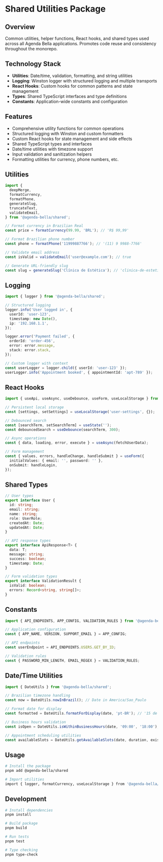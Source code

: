 # Shared Utilities Package

## Overview

Common utilities, helper functions, React hooks, and shared types used across all Agenda Bella applications. Promotes code reuse and consistency throughout the monorepo.

## Technology Stack

- **Utilities**: Date/time, validation, formatting, and string utilities
- **Logging**: Winston logger with structured logging and multiple transports
- **React Hooks**: Custom hooks for common patterns and state management
- **Types**: Shared TypeScript interfaces and type definitions
- **Constants**: Application-wide constants and configuration

## Features

- Comprehensive utility functions for common operations
- Structured logging with Winston and custom formatters
- Custom React hooks for state management and side effects
- Shared TypeScript types and interfaces
- Date/time utilities with timezone support
- Input validation and sanitization helpers
- Formatting utilities for currency, phone numbers, etc.

## Utilities

```typescript
import {
  deepMerge,
  formatCurrency,
  formatPhone,
  generateSlug,
  truncateText,
  validateEmail,
} from '@agenda-bella/shared';

// Format currency in Brazilian Real
const price = formatCurrency(99.99, 'BRL'); // 'R$ 99,99'

// Format Brazilian phone number
const phone = formatPhone('11999887766'); // '(11) 9 9988-7766'

// Validate email address
const isValid = validateEmail('user@example.com'); // true

// Generate URL-friendly slug
const slug = generateSlug('Clínica de Estética'); // 'clinica-de-estetica'
```

## Logging

```typescript
import { logger } from '@agenda-bella/shared';

// Structured logging
logger.info('User logged in', {
  userId: 'user-123',
  timestamp: new Date(),
  ip: '192.168.1.1',
});

logger.error('Payment failed', {
  orderId: 'order-456',
  error: error.message,
  stack: error.stack,
});

// Custom logger with context
const userLogger = logger.child({ userId: 'user-123' });
userLogger.info('Appointment booked', { appointmentId: 'apt-789' });
```

## React Hooks

```typescript
import { useApi, useAsync, useDebounce, useForm, useLocalStorage } from '@agenda-bella/shared';

// Persistent local storage
const [settings, setSettings] = useLocalStorage('user-settings', {});

// Debounced search
const [searchTerm, setSearchTerm] = useState('');
const debouncedSearch = useDebounce(searchTerm, 300);

// Async operations
const { data, loading, error, execute } = useAsync(fetchUserData);

// Form management
const { values, errors, handleChange, handleSubmit } = useForm({
  initialValues: { email: '', password: '' },
  onSubmit: handleLogin,
});
```

## Shared Types

```typescript
// User types
export interface User {
  id: string;
  email: string;
  name: string;
  role: UserRole;
  createdAt: Date;
  updatedAt: Date;
}

// API response types
export interface ApiResponse<T> {
  data: T;
  message: string;
  success: boolean;
  timestamp: Date;
}

// Form validation types
export interface ValidationResult {
  isValid: boolean;
  errors: Record<string, string[]>;
}
```

## Constants

```typescript
import { API_ENDPOINTS, APP_CONFIG, VALIDATION_RULES } from '@agenda-bella/shared';

// Application configuration
const { APP_NAME, VERSION, SUPPORT_EMAIL } = APP_CONFIG;

// API endpoints
const userEndpoint = API_ENDPOINTS.USERS.GET_BY_ID;

// Validation rules
const { PASSWORD_MIN_LENGTH, EMAIL_REGEX } = VALIDATION_RULES;
```

## Date/Time Utilities

```typescript
import { DateUtils } from '@agenda-bella/shared';

// Brazilian timezone handling
const now = DateUtils.nowInBrazil(); // Date in America/Sao_Paulo

// Format date for display
const formatted = DateUtils.formatForDisplay(date, 'pt-BR'); // '15 de março de 2024'

// Business hours validation
const isOpen = DateUtils.isWithinBusinessHours(date, '09:00', '18:00');

// Appointment scheduling utilities
const availableSlots = DateUtils.getAvailableSlots(date, duration, existingAppointments);
```

## Usage

```bash
# Install the package
pnpm add @agenda-bella/shared

# Import utilities
import { logger, formatCurrency, useLocalStorage } from '@agenda-bella/shared'
```

## Development

```bash
# Install dependencies
pnpm install

# Build package
pnpm build

# Run tests
pnpm test

# Type checking
pnpm type-check
```
